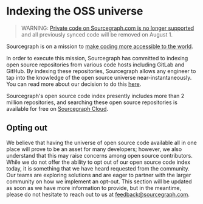 # Indexing the OSS universe

> WARNING: [Private code on Sourcegraph.com is no longer supported](https://about.sourcegraph.com/blog/single-tenant-cloud) and all previously synced code will be removed on August 1.

Sourcegraph is on a mission to [make coding more accessible to the world](https://handbook.sourcegraph.com/company/strategy).

In order to execute this mission, Sourcegraph has committed to indexing open source repositories from various code hosts including GitLab and GitHub. By indexing these repositories, Sourcegraph allows any engineer to tap into the knowledge of the open source universe near-instantaneously. You can read more about our decision to do this [here](https://about.sourcegraph.com/blog/indexing-the-oss-universe-update-more-code-hosts/).

Sourcegraph's open source code index presently includes more than 2 million repositories, and searching these open source repositories is available for free on [Sourcegraph Cloud](https://sourcegraph.com/). 

## Opting out

We believe that having the universe of open source code available all in one place will prove to be an asset for many developers; however, we also understand that this may raise concerns among open source contributors. While we do not offer the ability to opt out of our open source code index today, it is something that we have heard requested from the community. Our teams are exploring solutions and are eager to partner with the larger community on how we implement an opt-out. This section will be updated as soon as we have more information to provide, but in the meantime, please do not hesitate to reach out to us at [feedback@sourcegraph.com](mailto:feedback@sourcegraph.com).

